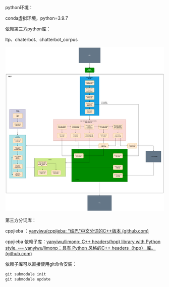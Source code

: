 python环境：

conda虚拟环境，python=3.9.7

依赖第三方python库：

ltp、chaterbot、chatterbot_corpus



![](https://github.com/Goulandis/NLPForUE5Plugin/blob/main/NLPForUE5Plugin/Plugins/NLPFORUE/Resources/ChatBotForUE.png?raw=true)

第三方分词库：

cppjieba ：[yanyiwu/cppjieba: "结巴"中文分词的C++版本 (github.com)](https://github.com/yanyiwu/cppjieba/tree/master)

cppjieba 依赖子库：[yanyiwu/limonp: C++ headers(hpp) library with Python style. --- yanyiwu/limonp：具有 Python 风格的C++ headers（hpp） 库。 (github.com)](https://github.com/yanyiwu/limonp)

依赖子库可以直接使用git命令安装：

```
git submodule init
git submodule update
```

